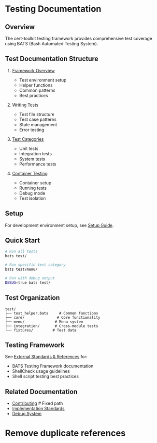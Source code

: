 # Testing Documentation

## Overview

The cert-toolkit testing framework provides comprehensive test coverage using BATS (Bash Automated Testing System).

## Test Documentation Structure

1. [Framework Overview](framework.md)
   - Test environment setup
   - Helper functions
   - Common patterns
   - Best practices

2. [Writing Tests](writing-tests.md)
   - Test file structure
   - Test case patterns
   - State management
   - Error testing

3. [Test Categories](categories.md)
   - Unit tests
   - Integration tests
   - System tests
   - Performance tests

4. [Container Testing](container.md)
   - Container setup
   - Running tests
   - Debug mode
   - Test isolation

## Setup

For development environment setup, see [Setup Guide](../dev/setup.md).

## Quick Start

```bash
# Run all tests
bats test/

# Run specific test category
bats test/menu/

# Run with debug output
DEBUG=true bats test/
```

## Test Organization

```
test/
├── test_helper.bats     # Common functions
├── core/               # Core functionality
├── menu/              # Menu system
├── integration/       # Cross-module tests
└── fixtures/         # Test data
```

## Testing Framework

See [External Standards & References](../standards/references.md#testing) for:

- BATS Testing Framework documentation
- ShellCheck usage guidelines
- Shell script testing best practices

## Related Documentation

- [Contributing](../../CONTRIBUTING.md)  # Fixed path
- [Implementation Standards](../dev/standardization.md)
- [Debug System](../tech/debug.md)

# Remove duplicate references
